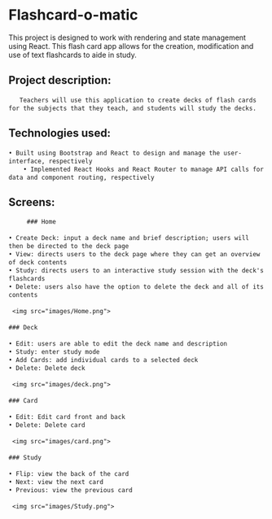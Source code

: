 # Flashcard-o-matic
 
 This project is designed to work with rendering and state management using React.
 This flash card app allows for the creation, modification and use of text flashcards to aide in study.
 
 
## Project description:
 
       Teachers will use this application to create decks of flash cards for the subjects that they teach, and students will study the decks.
       
## Technologies used:
 
 	• Built using Bootstrap and React to design and manage the user-interface, respectively
        • Implemented React Hooks and React Router to manage API calls for data and component routing, respectively
	
## Screens:

         ### Home
	 
	• Create Deck: input a deck name and brief description; users will then be directed to the deck page
 	• View: directs users to the deck page where they can get an overview of deck contents
	• Study: directs users to an interactive study session with the deck's flashcards
	• Delete: users also have the option to delete the deck and all of its contents
	
	 <img src="images/Home.png">
	
	### Deck
	
	• Edit: users are able to edit the deck name and description
	• Study: enter study mode
	• Add Cards: add individual cards to a selected deck
	• Delete: Delete deck
	
	 <img src="images/deck.png">

	### Card
	
	• Edit: Edit card front and back
	• Delete: Delete card
	
	 <img src="images/card.png">
	
	### Study
	
	• Flip: view the back of the card
	• Next: view the next card
	• Previous: view the previous card
	
	 <img src="images/Study.png">
	
	
 
